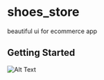 # shoes_store

beautiful ui for ecommerce app

## Getting Started

![Alt Text](https://hnet.com/video-to-gif/viewimage/20210728-02-2kwo7sdysDPuTQE3-hIhRai-HNET)
